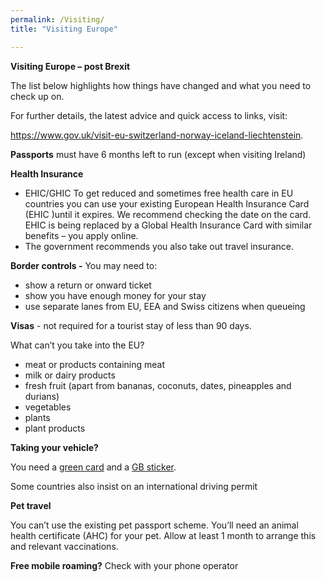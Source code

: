```yaml
---
permalink: /Visiting/
title: "Visiting Europe"

---
```


**Visiting Europe – post Brexit**

The list below highlights how things have changed and what you need to
check up on.

For further details, the latest advice and quick access to links, visit:

https://www.gov.uk/visit-eu-switzerland-norway-iceland-liechtenstein.

**Passports** must have 6 months left to run (except when visiting
Ireland)

**Health Insurance**

-   EHIC/GHIC To get reduced and sometimes free health care in EU
    countries you can use your existing European Health Insurance Card
    (EHIC )until it expires. We recommend checking the date on the card.
    EHIC is being replaced by a Global Health Insurance Card with
    similar benefits – you apply online.
-   The government recommends you also take out travel insurance.

**Border controls -** You may need to:

-   show a return or onward ticket
-   show you have enough money for your stay
-   use separate lanes from EU, EEA and Swiss citizens when queueing

**Visas** - not required for a tourist stay of less than 90 days.

What can’t you take into the EU?

-   meat or products containing meat
-   milk or dairy products
-   fresh fruit (apart from bananas, coconuts, dates, pineapples and
    durians)
-   vegetables
-   plants
-   plant products

**Taking your vehicle?**

You need a [green
card](https://www.gov.uk/vehicle-insurance/driving-abroad) and a [GB
sticker](https://www.gov.uk/displaying-number-plates/flags-symbols-and-identifiers).

Some countries also insist on an international driving permit

**Pet travel**

You can’t use the existing pet passport scheme. You’ll need an animal
health certificate (AHC) for your pet. Allow at least 1 month to arrange
this and relevant vaccinations.

**Free mobile roaming?** Check with your phone operator
